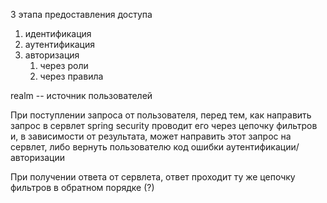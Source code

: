 3 этапа предоставления доступа
1. идентификация
2. аутентификация
3. авторизация
	1. через роли
	2. через правила


realm -- источник пользователей

При поступлении запроса от пользователя, перед тем, как направить запрос в сервлет spring security проводит его через цепочку фильтров и, в зависимости от результата, может направить этот запрос на сервлет, либо вернуть пользователю код ошибки аутентификации/авторизации

При получении ответа от сервлета, ответ проходит ту же цепочку фильтров в обратном порядке (?)